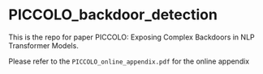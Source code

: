# PICCOLO_backdoor_detection

This is the repo for paper PICCOLO: Exposing Complex Backdoors in NLP Transformer Models.

Please refer to the `PICCOLO_online_appendix.pdf` for the online appendix
